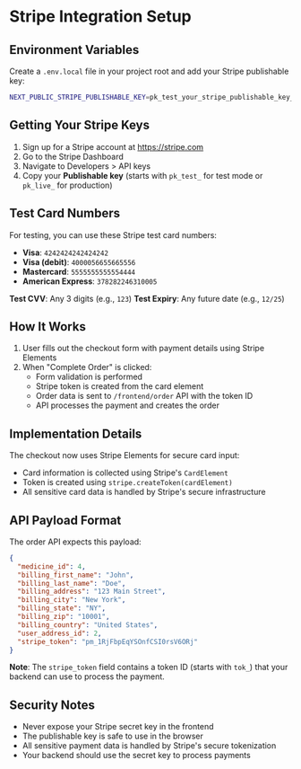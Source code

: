 # Stripe Integration Setup

## Environment Variables

Create a `.env.local` file in your project root and add your Stripe publishable key:

```bash
NEXT_PUBLIC_STRIPE_PUBLISHABLE_KEY=pk_test_your_stripe_publishable_key_here
```

## Getting Your Stripe Keys

1. Sign up for a Stripe account at https://stripe.com
2. Go to the Stripe Dashboard
3. Navigate to Developers > API keys
4. Copy your **Publishable key** (starts with `pk_test_` for test mode or `pk_live_` for production)

## Test Card Numbers

For testing, you can use these Stripe test card numbers:

- **Visa**: `4242424242424242`
- **Visa (debit)**: `4000056655665556`
- **Mastercard**: `5555555555554444`
- **American Express**: `378282246310005`

**Test CVV**: Any 3 digits (e.g., `123`)
**Test Expiry**: Any future date (e.g., `12/25`)

## How It Works

1. User fills out the checkout form with payment details using Stripe Elements
2. When "Complete Order" is clicked:
   - Form validation is performed
   - Stripe token is created from the card element
   - Order data is sent to `/frontend/order` API with the token ID
   - API processes the payment and creates the order

## Implementation Details

The checkout now uses Stripe Elements for secure card input:
- Card information is collected using Stripe's `CardElement`
- Token is created using `stripe.createToken(cardElement)`
- All sensitive card data is handled by Stripe's secure infrastructure

## API Payload Format

The order API expects this payload:

```json
{
  "medicine_id": 4,
  "billing_first_name": "John",
  "billing_last_name": "Doe",
  "billing_address": "123 Main Street",
  "billing_city": "New York",
  "billing_state": "NY",
  "billing_zip": "10001",
  "billing_country": "United States",
  "user_address_id": 2,
  "stripe_token": "pm_1RjFbpEqYSOnfCSI0rsV6ORj"
}
```

**Note**: The `stripe_token` field contains a token ID (starts with `tok_`) that your backend can use to process the payment.

## Security Notes

- Never expose your Stripe secret key in the frontend
- The publishable key is safe to use in the browser
- All sensitive payment data is handled by Stripe's secure tokenization
- Your backend should use the secret key to process payments 